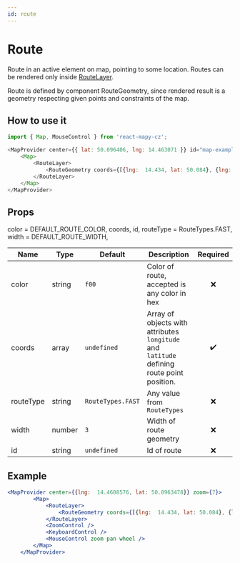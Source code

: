 ```yaml
---
id: route
---
```


# Route


Route in an active element on map, pointing to some location. Routes can be rendered only inside [RouteLayer](/docs/API/route-layer).

Route is defined by component RouteGeometry, since rendered result is a geometry respecting given points and constraints of the map.


## How to use it

```js
import { Map, MouseControl } from 'react-mapy-cz';

<MapProvider center={{ lat: 50.096406, lng: 14.463071 }} id="map-example">
	<Map>
		<RouteLayer>
			<RouteGeometry coords={[{lng:  14.434, lat: 50.084}, {lng:  16.6, lat: 49.195}]} />
		</RouteLayer>
	</Map>
</MapProvider>
```

## Props

color = DEFAULT_ROUTE_COLOR,
	coords,
	id,
	routeType = RouteTypes.FAST,
	width = DEFAULT_ROUTE_WIDTH,

| Name  | Type | Default | Description                                          | Required |
| ----- | ---- | ------- | ---------------------------------------------------- | :------: |
| color |string|  `f00`  | Color of route, accepted is any color in hex  				|   :x:    |
| coords|array |`undefined`| Array of objects with attributes `longitude` and `latitude` defining route point position.             | :heavy_check_mark: |
|routeType|string| `RouteTypes.FAST` | Any value from `RouteTypes` 							|   :x:    |
| width |number| `3` | Width of route geometry 																	|   :x:    |
|  id   |string|`undefined`| Id of route 																				|   :x:    |

## Example

```jsx live
<MapProvider center={{lng:  14.4608576, lat: 50.0963478}} zoom={7}>
		<Map>
			<RouteLayer>
				<RouteGeometry coords={[{lng:  14.434, lat: 50.084}, {lng:  16.6, lat: 49.195}]} />
			</RouteLayer>
			<ZoomControl />
			<KeyboardControl />
			<MouseControl zoom pan wheel />
		</Map>
	</MapProvider>
```
